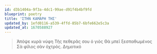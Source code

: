```yaml
---
id: d3b1404a-9f3a-4dc1-99ae-d91f4b4bf9fd
blueprint: poetry
title: 'ΣΤΗΝ ΚΑΜΑΡΗ ΤΗΣ'
updated_by: 1efd0116-a539-4ffd-85b7-6bfe662e5c3a
updated_at: 1670588927
---
```

> Ἀπόψε κυρὰ νύφη
  Τῆς πεθερᾶς σου ὁ γιὸς
  Θὰ μπεῖ ξεσπαθωμένος
  Σὰ φίλος σὰν ὀχτρός.
         Δημοτικό